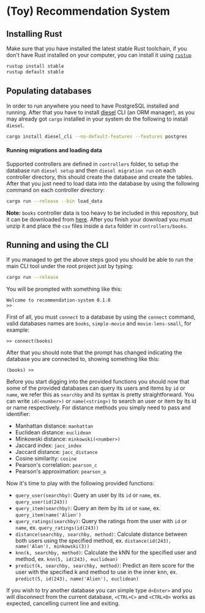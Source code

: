 # (Toy) Recommendation System

## Installing Rust 
Make sure that you have installed the latest stable Rust toolchain, if you
don't have Rust installed on your computer, you can install it using [`rustup`](https://rustup.rs/)

```bash
rustup install stable
rustup default stable
```
## Populating databases
In order to run anywhere you need to have PostgreSQL installed and running. After
that you have to install [diesel](http://diesel.rs/) CLI (an ORM manager), as you 
may already got `cargo` installed in your system do the following to install `diesel`.

```bash
cargo install diesel_cli --no-default-features --features postgres
```

#### Running migrations and loading data
Supported controllers are defined in `controllers` folder, to setup the database 
run `diesel setup` and then `diesel migration run` on each controller directory, this should create the database 
and create the tables. After that you just need to load data into the database by using 
the following command on each controller directory:

```bash
cargo run --release --bin load_data
```

**Note:** `books` controller data is too heavy to be included in this repository, but 
it can be downloaded from [here](http://guidetodatamining.com/assets/data/BX-Dump.zip).
After you finish your download you must unzip it and place the `csv` files inside a `data`
folder in `controllers/books`.


## Running and using the CLI
If you managed to get the above steps good you should be able to run the main CLI
tool under the root project just by typing:

```bash
cargo run --release
```

You will be prompted with something like this:

```
Welcome to recommendation-system 0.1.0
>> 
```

First of all, you must `connect` to a database by using the `connect` command, valid
databases names are `books`, `simple-movie` and `movie-lens-small`, for example:

```
>> connect(books)
```

After that you should note that the prompt has changed indicating the database you are
connected to, showing something like this:

```
(books) >>
```

Before you start digging into the provided functions you should now that some of the provided databases can query its users and items by `id` or `name`, we refer this as `searchby` and its syntax is pretty straightforward. You can write `id(<number>)` or `name(<string>)` to search an user or item by its id or name respectively. For distance methods you simply need to pass and identifier:

- Manhattan distance: `manhattan`
- Euclidean distance: `euclidean`
- Minkowski distance: `minkowski(<number>)`
- Jaccard index: `jacc_index`
- Jaccard distance: `jacc_distance`
- Cosine similarity: `cosine`
- Pearson's correlation: `pearson_c`
- Pearson's approximation: `pearson_a`

Now it's time to play with the following provided functions:
- `query_user(searchby)`: Query an user by its `id` or `name`, ex. `query_user(id(243))`
- `query_item(searchby)`: Query an item by its `id` or `name`, ex. `query_item(name('Alien')`
- `query_ratings(searchby)`: Query the ratings from the user with `id` or `name`, ex. `query_ratings(id(243))`
- `distance(searchby, searchby, method)`: Calculate distance between both users using the specified method, ex. `distance(id(243), name('Alan'), minkowski(3))`
- `knn(k, searchby, method)`: Calculate the kNN for the specified user and method, ex. `knn(5, id(243), euclidean)`
- `predict(k, searchby, searchby, method)`: Predict an item score for the user with the specified k and method to use in the inner knn, ex. `predict(5, id(243), name('Alien'), euclidean)`

If you wish to try another database you can simple type `d<Enter>` and you will disconnect from the current database, `<CTRL+C>` and `<CTRL+D>` works as expected, cancelling current line and exiting.